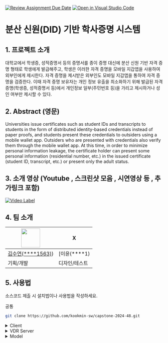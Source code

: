 [![Review Assignment Due Date](https://classroom.github.com/assets/deadline-readme-button-24ddc0f5d75046c5622901739e7c5dd533143b0c8e959d652212380cedb1ea36.svg)](https://classroom.github.com/a/omXkVCQu)
[![Open in Visual Studio Code](https://classroom.github.com/assets/open-in-vscode-718a45dd9cf7e7f842a935f5ebbe5719a5e09af4491e668f4dbf3b35d5cca122.svg)](https://classroom.github.com/online_ide?assignment_repo_id=14573272&assignment_repo_type=AssignmentRepo)
# 분산 신원(DID) 기반 학사증명 시스템

## 1. 프로젝트 소개

대학교에서 학생증, 성적증명서 등의 증명서를 종이 증명 대신에 분산 신원 기반 자격 증명 형태로 학생에게 발급해주고, 학생은 이러한 자격 증명을 모바일 지갑앱을 사용하여 외부인에게 제시한다. 자격 증명을 제시받은 외부인도 모바일 지갑앱을 통하여 자격 증명을 검증한다.
이때 자격 증명 보유자는 개인 정보 유출을 최소화하기 위해 발급된 자격 증명(학생증, 성적증명서 등)에서 개인정보 일부(주민번호 등)을 가리고 제시하거나 성인 여부만 제시할 수 있다.

## 2. Abstract (영문)
Universities issue certificates such as student IDs and transcripts to students in the form of distributed identity-based credentials instead of paper proofs, and students present these credentials to outsiders using a mobile wallet app. Outsiders who are presented with credentials also verify them through the mobile wallet app.
At this time, in order to minimize personal information leakage, the certificate holder can present some personal information (residential number, etc.) in the issued certificate (student ID, transcript, etc.) or present only the adult status.

## 3. 소개 영상 (Youtube , 스크린샷 모음 , 시연영상 등 , 추가링크 포함)
[![Video Label](http://img.youtube.com/vi/.jpg)](https://youtu.be/)

## 4. 팀 소개
|<img width="60" src="https://github.com/.png">|X|
|---|---|
|[김수연(****1563)](https://avatars.githubusercontent.com/u/55120700?s=400&u=6529f056a868415a5cfd27f1444be30876c2c8e3&v=4))|[이윤(****1)|
|기획/개발|디자인/테스트|
## 5. 사용법

소스코드 제출 시 설치법이나 사용법을 작성하세요.

공통
```bash
git clone https://github.com/kookmin-sw/capstone-2024-48.git
```

<details>
<summary>Client</summary>
<div markdown="1">
    cd src/client/
    go build
</div>
</details>

<details>
<summary>VDR Server</summary>
<div markdown="1">
    cd src/server/
    go build
</div>
</details>

<details>
<summary>Model</summary>
<div markdown="1">

    cd src/model
    pip install -r requirements.txt
    python fastapi/main.py

</div>
</details>
